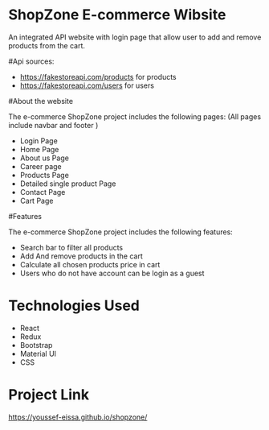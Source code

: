 # ShopZone E-commerce Wibsite

An integrated API website with login page that allow user to add and remove products from the cart.

#Api sources:
- https://fakestoreapi.com/products for products
- https://fakestoreapi.com/users for users

#About the website

The e-commerce ShopZone project includes the following pages:
(All pages include navbar and footer )
- Login Page
- Home Page 
- About us Page
- Career page
- Products Page
- Detailed single product Page
- Contact Page
-  Cart Page

#Features

The e-commerce ShopZone project includes the following features:

- Search bar to filter all products
- Add And remove products in the cart
- Calculate all chosen products price in cart
- Users who do not have account can be login as a guest

# Technologies Used
- React
- Redux
- Bootstrap
- Material UI
- CSS


# Project Link 
https://youssef-eissa.github.io/shopzone/
